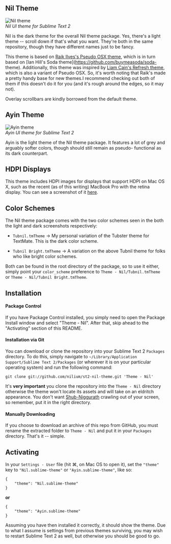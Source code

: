 Nil Theme
------------------------------------------------------------------------

![Nil theme](https://github.com/nilium/st2-nil-theme/raw/master/dark.png)  
_Nil UI theme for Sublime Text 2_

Nil is the dark theme for the overall Nil theme package.  Yes, there's
a light theme -- scroll down if that's what you want.  They're both in
the same repository, though they have different names just to be fancy.

This theme is based on [Raik Ilves's Pseudo OSX
theme](https://github.com/raik/st2-pseudo-osx-theme), which is in turn
based on [Ian Hill's Soda theme](https://github.com/buymeasoda/soda-
theme).  Additionally, this theme was inspired by [Liam Cain's Refresh
theme](https://github.com/BoundInCode/st2-refresh-theme), which is also
a variant of Pseudo OSX. So, it's worth noting that Raik's made a pretty
handy base for new themes.I recommend checking out both of them if this
doesn't do it for you (and it's rough around the edges, so it may not).

Overlay scrollbars are kindly borrowed from the default theme.


Ayin Theme
------------------------------------------------------------------------

![Ayin theme](https://github.com/nilium/st2-nil-theme/raw/master/light.png)  
_Ayin UI theme for Sublime Text 2_

Ayin is the light theme of the Nil theme package.  It features a lot of
grey and arguably softer colors, though should still remain as pseudo-
functional as its dark counterpart.


HDPI Displays
------------------------------------------------------------------------

This theme includes HDPI images for displays that support HDPI on Mac
OS X, such as the recent (as of this writing) MacBook Pro with the
retina display.  You can see a screenshot of it [here][HDPI-capture].

[HDPI-capture]:
    https://github.com/nilium/st2-nil-theme/raw/master/hdpi.png


Color Schemes
------------------------------------------------------------------------

The Nil theme package comes with the two color schemes seen in the both
the light and dark screenshots respectively:

* `Tubnil.tmTheme` → My personal variation of the Tubster theme for
  TextMate.  This is the dark color scheme.

* `Tubnil Bright.tmTheme` → A variation on the above Tubnil theme for
  folks who like bright color schemes.

Both can be found in the root directory of the package, so to use it
either, simply point your `color_scheme` preference to
`Theme - Nil/Tubnil.tmTheme` or `Theme - Nil/Tubnil Bright.tmTheme`.


Installation
------------------------------------------------------------------------

#### Package Control

If you have Package Control installed, you simply need to open the
Package Install window and select "Theme - Nil". After that, skip ahead
to the "Activating" section of this README.


#### Installation via Git

You can download or clone the repository into your Sublime Text 2
`Packages` directory. To do this, simply navigate to
`~/Library/Application Support/Sublime Text 2/Packages` (or wherever it
is on your particular operating system) and run the following command:

	git clone git://github.com/nilium/st2-nil-theme.git 'Theme - Nil'

It's **very important** you clone the repository into the `Theme - Nil`
directory otherwise the theme won't locate its assets and will take on
an eldritch appearance. You don't want [Shub-Niggurath][shubby] crawling
out of your screen, so remember, put it in the right directory.


#### Manually Downloading

If you choose to download an archive of this repo from GitHub, you must
rename the extracted folder to `Theme - Nil` and put it in your
`Packages` directory.  That's it -- simple.


Activating
------------------------------------------------------------------------

In your `Settings - User` file (hit ⌘, on Mac OS to open it), set the
`"theme"` key to `"Nil.sublime-theme"` or `"Ayin.sublime-theme"`, like
so:

    {
        "theme": "Nil.sublime-theme"
    }

**or**

    {
        "theme": "Ayin.sublime-theme"
    }

Assuming you have then installed it correctly, it should show the theme.
Due to what I assume is settings from previous themes surviving, you may
wish to restart Sublime Text 2 as well, but otherwise you should be good
to go.



[shubby]: http://en.wikipedia.org/wiki/Shub-Niggurath
